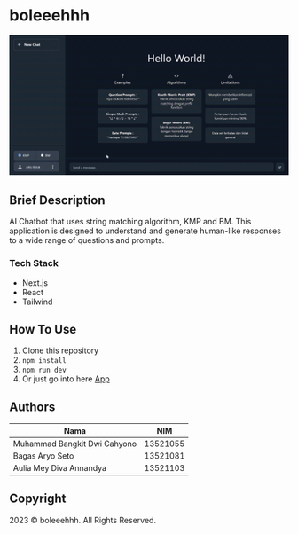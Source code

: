 # boleeehhh

<p align="center">
    <img src="https://github.com/bangkitdc/tubes3_13521055/blob/main/public/boleeehhh.gif" width=700>
</p>

## Brief Description
AI Chatbot that uses string matching algorithm, KMP and BM. This application is designed to understand and generate human-like responses to a wide range of questions and prompts.

### Tech Stack
- Next.js
- React
- Tailwind

## How To Use
1. Clone this repository
2. ```npm install```
3. ```npm run dev```
4. Or just go into here [App](https://tubes3-13521055.vercel.app/)

## Authors
| Nama                           | NIM      |
| ------------------------------ | -------- |
| Muhammad Bangkit Dwi Cahyono   | 13521055 |
| Bagas Aryo Seto                | 13521081 |
| Aulia Mey Diva Annandya        | 13521103 |

## Copyright
2023 © boleeehhh. All Rights Reserved.
